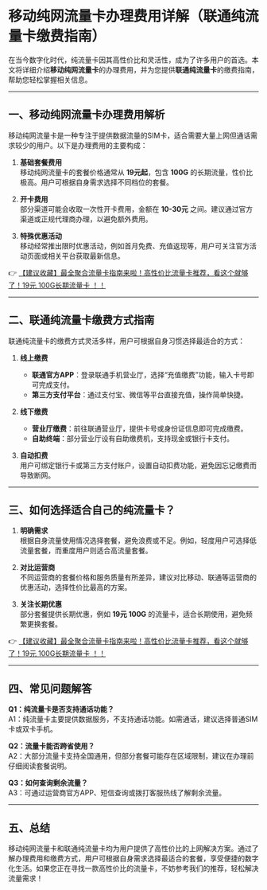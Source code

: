 # 移动纯网流量卡办理费用详解（联通纯流量卡缴费指南）

在当今数字化时代，纯流量卡因其高性价比和灵活性，成为了许多用户的首选。本文将详细介绍**移动纯网流量卡**的办理费用，并为您提供**联通纯流量卡**的缴费指南，帮助您轻松掌握相关信息。

---

## 一、移动纯网流量卡办理费用解析

移动纯网流量卡是一种专注于提供数据流量的SIM卡，适合需要大量上网但通话需求较少的用户。以下是办理费用的主要构成：

1. **基础套餐费用**  
   移动纯网流量卡的套餐价格通常从 **19元起**，包含 **100G** 的长期流量，性价比极高。用户可根据自身需求选择不同档位的套餐。

2. **开卡费用**  
   部分渠道可能会收取一次性开卡费用，金额在 **10-30元** 之间。建议通过官方渠道或正规代理商办理，以避免额外费用。

3. **特殊优惠活动**  
   移动经常推出限时优惠活动，例如首月免费、充值返现等，用户可关注官方活动页面或相关平台获取最新信息。

👉 [【建议收藏】最全聚合流量卡指南来啦！高性价比流量卡推荐，看这个就够了！19元 100G长期流量卡 ！！](https://bit.ly/Liuliangka)

---

## 二、联通纯流量卡缴费方式指南

联通纯流量卡的缴费方式灵活多样，用户可根据自身习惯选择最适合的方式：

1. **线上缴费**  
   - **联通官方APP**：登录联通手机营业厅，选择“充值缴费”功能，输入卡号即可完成支付。  
   - **第三方支付平台**：通过支付宝、微信等平台直接充值，操作简单快捷。

2. **线下缴费**  
   - **营业厅缴费**：前往联通营业厅，提供卡号或身份证信息即可完成缴费。  
   - **自助终端**：部分营业厅设有自助缴费机，支持现金或银行卡支付。

3. **自动扣费**  
   用户可绑定银行卡或第三方支付账户，设置自动扣费功能，避免因忘记缴费而导致断网。

---

## 三、如何选择适合自己的纯流量卡？

1. **明确需求**  
   根据自身流量使用情况选择套餐，避免浪费或不足。例如，轻度用户可选择低流量套餐，而重度用户则适合高流量套餐。

2. **对比运营商**  
   不同运营商的套餐价格和服务质量有所差异，建议对比移动、联通等运营商的优惠活动，选择性价比最高的方案。

3. **关注长期优惠**  
   部分套餐提供长期优惠，例如 **19元 100G** 的流量卡，适合长期使用，避免频繁更换套餐。

👉 [【建议收藏】最全聚合流量卡指南来啦！高性价比流量卡推荐，看这个就够了！19元 100G长期流量卡 ！！](https://bit.ly/Liuliangka)

---

## 四、常见问题解答

**Q1：纯流量卡是否支持通话功能？**  
A1：纯流量卡主要提供数据服务，不支持通话功能。如需通话，建议选择普通SIM卡或双卡手机。

**Q2：流量卡能否跨省使用？**  
A2：大部分流量卡支持全国通用，但部分套餐可能存在区域限制，建议在办理前仔细阅读套餐说明。

**Q3：如何查询剩余流量？**  
A3：可通过运营商官方APP、短信查询或拨打客服热线了解剩余流量。

---

## 五、总结

移动纯网流量卡和联通纯流量卡均为用户提供了高性价比的上网解决方案。通过了解办理费用和缴费方式，用户可根据自身需求选择最适合的套餐，享受便捷的数字化生活。如果您正在寻找一款高性价比的流量卡，不妨参考我们的推荐，轻松解决流量需求！